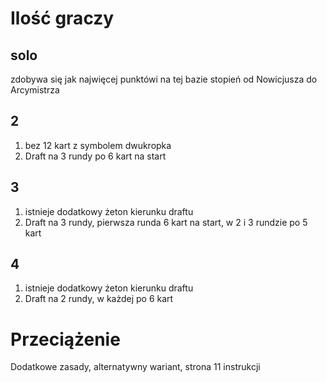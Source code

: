 # Ilość graczy

## solo

zdobywa się jak najwięcej punktówi na tej bazie stopień od Nowicjusza do Arcymistrza

## 2

1. bez 12 kart z symbolem dwukropka
2. Draft na 3 rundy po 6 kart na start

## 3

1. istnieje dodatkowy żeton kierunku draftu
2. Draft na 3 rundy, pierwsza runda 6 kart na start, w 2 i 3 rundzie po 5 kart

## 4

1. istnieje dodatkowy żeton kierunku draftu
2. Draft na 2 rundy, w każdej po 6 kart

# Przeciążenie

Dodatkowe zasady, alternatywny wariant, strona 11 instrukcji
